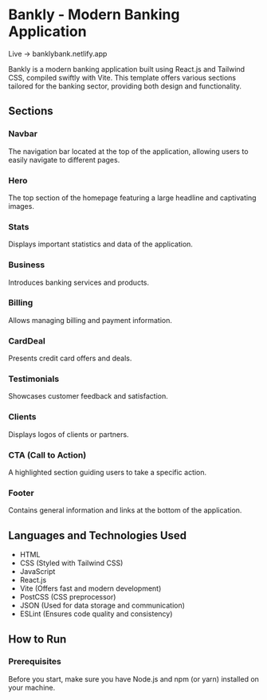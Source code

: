 # Bankly - Modern Banking Application

Live -> banklybank.netlify.app

Bankly is a modern banking application built using React.js and Tailwind CSS, compiled swiftly with Vite. This template offers various sections tailored for the banking sector, providing both design and functionality.

## Sections

### Navbar
The navigation bar located at the top of the application, allowing users to easily navigate to different pages.

### Hero
The top section of the homepage featuring a large headline and captivating images.

### Stats
Displays important statistics and data of the application.

### Business
Introduces banking services and products.

### Billing
Allows managing billing and payment information.

### CardDeal
Presents credit card offers and deals.

### Testimonials
Showcases customer feedback and satisfaction.

### Clients
Displays logos of clients or partners.

### CTA (Call to Action)
A highlighted section guiding users to take a specific action.

### Footer
Contains general information and links at the bottom of the application.

## Languages and Technologies Used
- HTML
- CSS (Styled with Tailwind CSS)
- JavaScript
- React.js
- Vite (Offers fast and modern development)
- PostCSS (CSS preprocessor)
- JSON (Used for data storage and communication)
- ESLint (Ensures code quality and consistency)

## How to Run

### Prerequisites
Before you start, make sure you have Node.js and npm (or yarn) installed on your machine.
